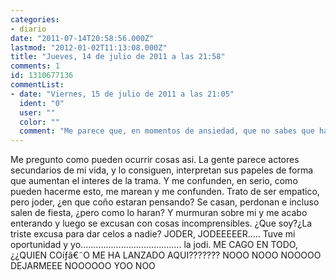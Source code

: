 ```yaml
---
categories:
- diario
date: "2011-07-14T20:58:56.000Z"
lastmod: "2012-01-02T11:13:08.000Z"
title: "Jueves, 14 de julio de 2011 a las 21:58"
comments: 1
id: 1310677136
commentList:
- date: "Viernes, 15 de julio de 2011 a las 21:05"
  ident: "0"
  user: ""
  color: ""
  comment: "Me parece que, en momentos de ansiedad, que no sabes que hacer, todos nos sentimos así... en todos nosotros influye la opinión y las palabras de los demás, aunque muchos digan \"no me importa lo que piensen de mi\", la mayoria de las veces no es verdad, lo sé porque soy una de las personas que lo dice. Lo que pasa es que la gente no lo admite porque todos, todos, queremos parecer fuertes, esconder nuestras debilidades ante lo desconocido. Y te confunden y te marean, como tú dices, pero poco a poco te va importando menos y vas pasando mas de la gente, la gente lo va notando, tu pasotismo, y se siente mas comoda contigo, y ya no te mareas tan facilmente... así va la cosa ^^   \nespero haber ayudado, y tranquilízate O_O que todos somos humanos"
---
```


Me pregunto como pueden ocurrir cosas asi. La gente parece actores secundarios de mi vida, y lo consiguen, interpretan sus papeles de forma que aumentan el interes de la trama. Y me confunden, en serio, como pueden hacerme esto, me marean y me confunden. Trato de ser empatico, pero joder, ¿en que coño estaran pensando? Se casan, perdonan e incluso salen de fiesta, ¿pero como lo haran? Y murmuran sobre mi y me acabo enterando y luego se excusan con cosas incomprensibles. ¿Que soy?¿La triste excusa para dar celos a nadie? JODER, JODEEEEER.....    Tuve mi oportunidad y yo........................................ la jodi.                 ME CAGO EN TODO, ¿¿QUIEN COíƒâ€˜O ME HA LANZADO AQUI???????  NOOO NOOO NOOOOO DEJARMEEE NOOOOOO YOO NOO